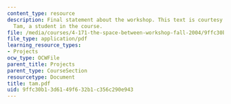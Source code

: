 ```yaml
---
content_type: resource
description: Final statement about the workshop. This text is courtesy of Merritt
  Tam, a student in the course.
file: /media/courses/4-171-the-space-between-workshop-fall-2004/9ffc30b13d6149f632b1c356c290e943_tam.pdf
file_type: application/pdf
learning_resource_types:
- Projects
ocw_type: OCWFile
parent_title: Projects
parent_type: CourseSection
resourcetype: Document
title: tam.pdf
uid: 9ffc30b1-3d61-49f6-32b1-c356c290e943
---
```

